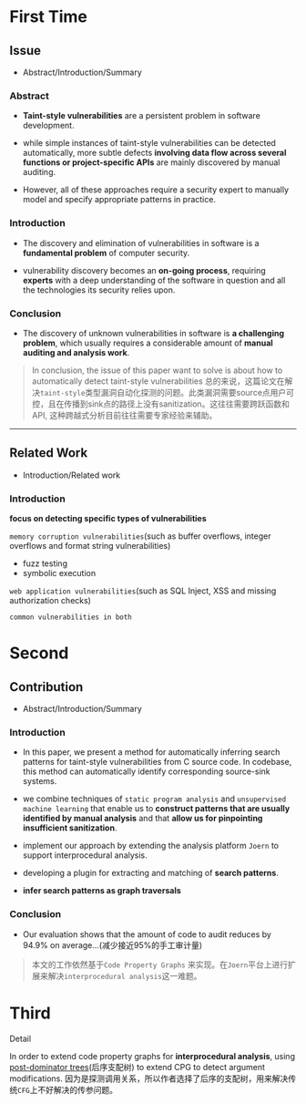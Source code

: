 # First Time



## Issue

* Abstract/Introduction/Summary

### Abstract

- **Taint-style vulnerabilities** are a persistent problem in software development.

- while simple instances of taint-style vulnerabilities can be detected automatically, more subtle defects **involving data flow across several functions or project-specific APIs** are mainly discovered by manual auditing.

- However, all of these approaches require a security expert to manually model and specify appropriate patterns in practice.

### Introduction

- The discovery and elimination of vulnerabilities in software is a **fundamental problem** of computer security.

- vulnerability discovery becomes an **on-going process**, requiring **experts** with a deep understanding of the software in question and all the technologies its security relies upon.
 
### Conclusion

- The discovery of unknown vulnerabilities in software is **a challenging problem**, which usually requires a considerable amount of **manual auditing and analysis work**.

> In conclusion, the issue of this paper want to solve is about how to automatically detect taint-style vulnerabilities
> 总的来说，这篇论文在解决`taint-style`类型漏洞自动化探测的问题。此类漏洞需要source点用户可控，且在传播到sink点的路径上没有sanitization。这往往需要跨跃函数和API, 这种跨越式分析目前往往需要专家经验来辅助。 

---

## Related Work

* Introduction/Related work

### Introduction

**focus on detecting specific types of vulnerabilities**

`memory corruption vulnerabilities`(such as buffer overflows, integer overflows and format string vulnerabilities)
- fuzz testing
- symbolic execution

`web application vulnerabilities`(such as SQL Inject, XSS and missing authorization checks)

`common vulnerabilities in both`


# Second

## Contribution

* Abstract/Introduction/Summary

### Introduction 

- In this paper, we present a method for automatically inferring search patterns for taint-style vulnerabilities from C source code. In codebase, this method can automatically identify corresponding source-sink systems.

- we combine techniques of `static program analysis` and `unsupervised machine learning` that enable us to **construct patterns that are usually identified by manual analysis** and that **allow us for pinpointing insufficient sanitization**.

- implement our approach by extending the analysis platform `Joern` to support interprocedural analysis.
- developing a plugin for extracting and matching of **search patterns**.
- **infer search patterns as graph traversals**


### Conclusion
- Our evaluation shows that the amount of code to audit reduces by 94.9%  on average...(减少接近95%的手工审计量)

> 本文的工作依然基于`Code Property Graphs` 来实现。在`Joern`平台上进行扩展来解决`interprocedural analysis`这一难题。


# Third

Detail

In order to extend code property graphs for **interprocedural analysis**, using [post-dominator trees](https://en.wikipedia.org/wiki/Dominator_(graph_theory))(后序支配树) to extend CPG to detect argument modifications.
因为是探测调用关系，所以作者选择了后序的支配树，用来解决传统`CFG`上不好解决的传参问题。
